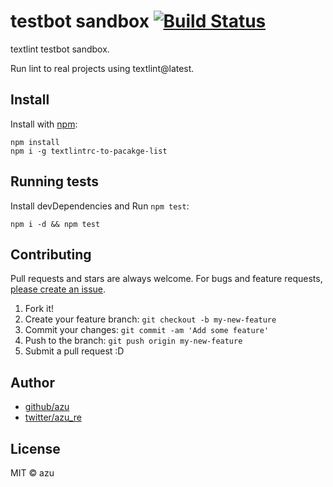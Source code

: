 # testbot sandbox [![Build Status](https://travis-ci.org/textlint/testbot.svg?branch=master)](https://travis-ci.org/textlint/testbot)

textlint testbot sandbox.

Run lint to real projects using textlint@latest.

## Install

Install with [npm](https://www.npmjs.com/):

    npm install
    npm i -g textlintrc-to-pacakge-list

## Running tests

Install devDependencies and Run `npm test`:

    npm i -d && npm test

## Contributing

Pull requests and stars are always welcome.
For bugs and feature requests, [please create an issue](https://github.com/azu/testbot/issues).

1. Fork it!
2. Create your feature branch: `git checkout -b my-new-feature`
3. Commit your changes: `git commit -am 'Add some feature'`
4. Push to the branch: `git push origin my-new-feature`
5. Submit a pull request :D

## Author

- [github/azu](https://github.com/azu)
- [twitter/azu_re](http://twitter.com/azu_re)

## License

MIT © azu
